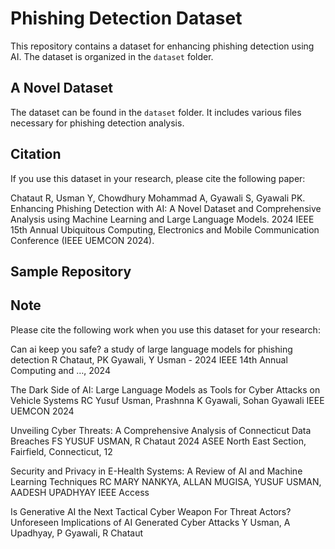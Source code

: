 # Phishing Detection Dataset

This repository contains a dataset for enhancing phishing detection using AI. The dataset is organized in the `dataset` folder.

## A Novel Dataset

The dataset can be found in the `dataset` folder. It includes various files necessary for phishing detection analysis.

## Citation

If you use this dataset in your research, please cite the following paper:

Chataut R, Usman Y, Chowdhury Mohammad A, Gyawali S, Gyawali PK. Enhancing Phishing Detection with AI: A Novel Dataset and Comprehensive Analysis using Machine Learning and Large Language Models. 2024 IEEE 15th Annual Ubiquitous Computing, Electronics and Mobile Communication Conference (IEEE UEMCON 2024).

## Sample Repository

## Note
Please cite the following work when you use this dataset for your research:

Can ai keep you safe? a study of large language models for phishing detection
R Chataut, PK Gyawali, Y Usman - 2024 IEEE 14th Annual Computing and …, 2024

The Dark Side of AI: Large Language Models as Tools for Cyber Attacks on Vehicle Systems
RC Yusuf Usman, Prashnna K Gyawali, Sohan Gyawali
IEEE UEMCON 2024

Unveiling Cyber Threats: A Comprehensive Analysis of Connecticut Data Breaches
FS YUSUF USMAN, R Chataut
2024 ASEE North East Section, Fairfield, Connecticut, 12

Security and Privacy in E-Health Systems: A Review of AI and Machine Learning Techniques
RC MARY NANKYA, ALLAN MUGISA, YUSUF USMAN, AADESH UPADHYAY
IEEE Access

Is Generative AI the Next Tactical Cyber Weapon For Threat Actors? Unforeseen Implications of AI Generated Cyber Attacks
Y Usman, A Upadhyay, P Gyawali, R Chataut
